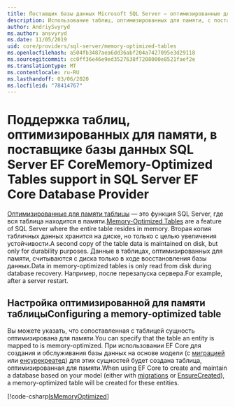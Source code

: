 ```yaml
---
title: Поставщик базы данных Microsoft SQL Server — оптимизированные для памяти таблицы — EF Core
description: Использование таблиц, оптимизированных для памяти, с поставщиком базы данных SQL Server Entity Framework Core
author: AndriySvyryd
ms.author: ansvyryd
ms.date: 11/05/2019
uid: core/providers/sql-server/memory-optimized-tables
ms.openlocfilehash: a504fb3487aea6dd36abf204a7427095e3d29118
ms.sourcegitcommit: cc0ff36e46e9ed3527638f7208000e8521faef2e
ms.translationtype: MT
ms.contentlocale: ru-RU
ms.lasthandoff: 03/06/2020
ms.locfileid: "78414767"
---
```

# <a name="memory-optimized-tables-support-in-sql-server-ef-core-database-provider"></a><span data-ttu-id="57129-103">Поддержка таблиц, оптимизированных для памяти, в поставщике базы данных SQL Server EF Core</span><span class="sxs-lookup"><span data-stu-id="57129-103">Memory-Optimized Tables support in SQL Server EF Core Database Provider</span></span>

<span data-ttu-id="57129-104">[Оптимизированные для памяти таблицы](/sql/relational-databases/in-memory-oltp/memory-optimized-tables) — это функция SQL Server, где вся таблица находится в памяти.</span><span class="sxs-lookup"><span data-stu-id="57129-104">[Memory-Optimized Tables](/sql/relational-databases/in-memory-oltp/memory-optimized-tables) are a feature of SQL Server where the entire table resides in memory.</span></span> <span data-ttu-id="57129-105">Вторая копия табличных данных хранится на диске, но только с целью увеличения устойчивости.</span><span class="sxs-lookup"><span data-stu-id="57129-105">A second copy of the table data is maintained on disk, but only for durability purposes.</span></span> <span data-ttu-id="57129-106">Данные в таблицах, оптимизированных для памяти, считываются с диска только в ходе восстановления базы данных.</span><span class="sxs-lookup"><span data-stu-id="57129-106">Data in memory-optimized tables is only read from disk during database recovery.</span></span> <span data-ttu-id="57129-107">Например, после перезапуска сервера.</span><span class="sxs-lookup"><span data-stu-id="57129-107">For example, after a server restart.</span></span>

## <a name="configuring-a-memory-optimized-table"></a><span data-ttu-id="57129-108">Настройка оптимизированной для памяти таблицы</span><span class="sxs-lookup"><span data-stu-id="57129-108">Configuring a memory-optimized table</span></span>

<span data-ttu-id="57129-109">Вы можете указать, что сопоставленная с таблицей сущность оптимизирована для памяти.</span><span class="sxs-lookup"><span data-stu-id="57129-109">You can specify that the table an entity is mapped to is memory-optimized.</span></span> <span data-ttu-id="57129-110">При использовании EF Core для создания и обслуживания базы данных на основе модели (с [миграцией](xref:core/managing-schemas/migrations/index) или [енсурекреатед](/dotnet/api/Microsoft.EntityFrameworkCore.Storage.IDatabaseCreator.EnsureCreated)) для этих сущностей будет создана таблица, оптимизированная для памяти.</span><span class="sxs-lookup"><span data-stu-id="57129-110">When using EF Core to create and maintain a database based on your model (either with [migrations](xref:core/managing-schemas/migrations/index) or [EnsureCreated](/dotnet/api/Microsoft.EntityFrameworkCore.Storage.IDatabaseCreator.EnsureCreated)), a memory-optimized table will be created for these entities.</span></span>

[!code-csharp[IsMemoryOptimized](../../../../samples/core/SqlServer/InMemory/InMemoryContext.cs?name=IsMemoryOptimized)]
